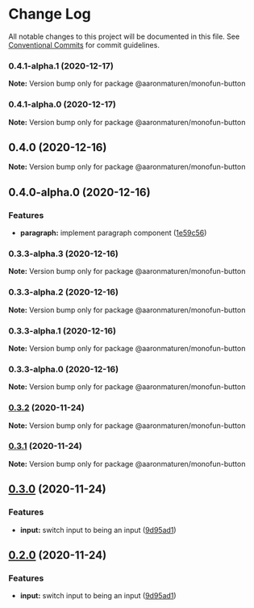# Change Log

All notable changes to this project will be documented in this file.
See [Conventional Commits](https://conventionalcommits.org) for commit guidelines.

### 0.4.1-alpha.1 (2020-12-17)

**Note:** Version bump only for package @aaronmaturen/monofun-button





### 0.4.1-alpha.0 (2020-12-17)

**Note:** Version bump only for package @aaronmaturen/monofun-button





## 0.4.0 (2020-12-16)

**Note:** Version bump only for package @aaronmaturen/monofun-button





## 0.4.0-alpha.0 (2020-12-16)


### Features

* **paragraph:** implement paragraph component ([1e59c56](https://github.com/aaronmaturen/monofun/commit/1e59c56c233c5deac37a4415b06be09dd71cd093))



### 0.3.3-alpha.3 (2020-12-16)

**Note:** Version bump only for package @aaronmaturen/monofun-button





### 0.3.3-alpha.2 (2020-12-16)

**Note:** Version bump only for package @aaronmaturen/monofun-button





### 0.3.3-alpha.1 (2020-12-16)

**Note:** Version bump only for package @aaronmaturen/monofun-button





### 0.3.3-alpha.0 (2020-12-16)

**Note:** Version bump only for package @aaronmaturen/monofun-button





### [0.3.2](https://github.com/aaronmaturen/monofun/compare/@aaronmaturen/monofun-button@0.3.1...@aaronmaturen/monofun-button@0.3.2) (2020-11-24)

**Note:** Version bump only for package @aaronmaturen/monofun-button





### [0.3.1](https://github.com/aaronmaturen/monofun/compare/@aaronmaturen/monofun-button@0.3.0...@aaronmaturen/monofun-button@0.3.1) (2020-11-24)

**Note:** Version bump only for package @aaronmaturen/monofun-button





## [0.3.0](https://github.com/aaronmaturen/monofun/compare/@aaronmaturen/monofun-button@0.1.1...@aaronmaturen/monofun-button@0.3.0) (2020-11-24)


### Features

* **input:** switch input to being an input ([9d95ad1](https://github.com/aaronmaturen/monofun/commit/9d95ad13f71975f16a117f26942a90d3c6ff0254))



## [0.2.0](https://github.com/aaronmaturen/monofun/compare/@aaronmaturen/monofun-button@0.1.1...@aaronmaturen/monofun-button@0.2.0) (2020-11-24)


### Features

* **input:** switch input to being an input ([9d95ad1](https://github.com/aaronmaturen/monofun/commit/9d95ad13f71975f16a117f26942a90d3c6ff0254))
